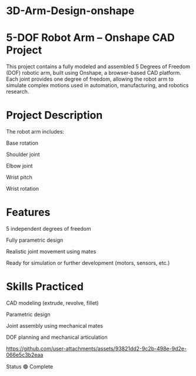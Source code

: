 # 3D-Arm-Design-onshape

# 5-DOF Robot Arm – Onshape CAD Project
This project contains a fully modeled and assembled 5 Degrees of Freedom (DOF) robotic arm, built using Onshape, a browser-based CAD platform. Each joint provides one degree of freedom, allowing the robot arm to simulate complex motions used in automation, manufacturing, and robotics research.

# Project Description
The robot arm includes:

Base rotation

Shoulder joint

Elbow joint

Wrist pitch

Wrist rotation

# Features
5 independent degrees of freedom

Fully parametric design

Realistic joint movement using mates

Ready for simulation or further development (motors, sensors, etc.)

# Skills Practiced
CAD modeling (extrude, revolve, fillet)

Parametric design

Joint assembly using mechanical mates

DOF planning and mechanical articulation

https://github.com/user-attachments/assets/93821dd2-9c2b-498e-9d2e-066e5c3b2eaa

Status 🟢 Complete
